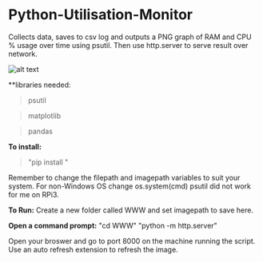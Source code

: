 # Python-Utilisation-Monitor
Collects data, saves to csv log and outputs a PNG graph of RAM and CPU % usage over time using psutil. 
Then use http.server to serve result over network.

![alt text](https://github.com/BobbyLeonard/Python-Utilisation-Monitor/blob/master/monitor.jpg)

**libraries needed:

  >psutil
  
  >matplotlib
  
  >pandas
  
**To install:** 

>"pip install <library>"

Remember to change the filepath and imagepath variables to suit your system.
For non-Windows OS change os.system(cmd)
psutil did not work for me on RPi3.

**To Run:**
  Create a new folder called WWW and set imagepath to save here.
  
  **Open a command prompt:**
    "cd WWW"
    "python -m http.server"
  
  Open your broswer and go to port 8000 on the machine running the script.
  Use an auto refresh extension to refresh the image.
